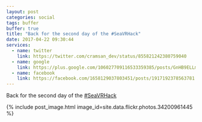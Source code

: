 ```yaml
---
layout: post
categories: social
tags: buffer
buffer: true
title: "Back for the second day of the #SeaVRHack"
date: 2017-04-22 09:30:44
services: 
  - name: twitter
    link: https://twitter.com/cramsan_dev/status/855821242380759040
  - name: google
    link: https://plus.google.com/106027709116533359385/posts/GnHB9ELLmCD
  - name: facebook
    link: https://facebook.com/1658129037803451/posts/1917192378563781
---
```


Back for the second day of the <a href="https://twitter.com/#!/search?q=%23SeaVRHack" title="#SeaVRHack" class="hashtag" rel="external nofollow" target="_blank">#SeaVRHack</a>

{% include post_image.html image_id=site.data.flickr.photos.34200961445 %}
